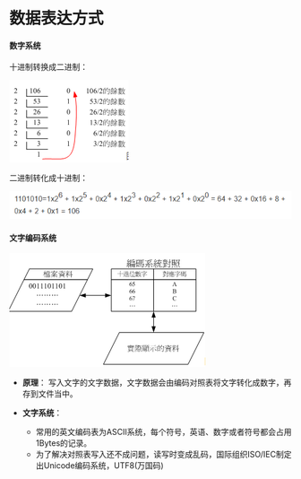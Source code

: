 # 数据表达方式

#### 数字系统
十进制转换成二进制：

![1](/img/02Chapter/Capture8.PNG)

二进制转化成十进制：

![2](/img/02Chapter/Capture9.PNG)


#### 文字编码系统
![3](/img/02Chapter/Capture.PNG)
- **原理**：
写入文字的文字数据，文字数据会由编码对照表将文字转化成数字，再存到文件当中。

- **文字系统**：
    - 常用的英文编码表为ASCII系统，每个符号，英语、数字或者符号都会占用1Bytes的记录。
    - 为了解决对照表写入还不成问题，读写时变成乱码，国际组织ISO/IEC制定出Unicode编码系统，UTF8(万国码)
      
